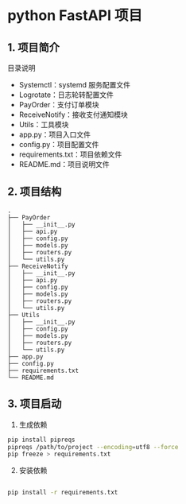 # python FastAPI 项目

## 1. 项目简介

目录说明

- Systemctl：systemd 服务配置文件
- Logrotate：日志轮转配置文件
- PayOrder：支付订单模块
- ReceiveNotify：接收支付通知模块
- Utils：工具模块
- app.py：项目入口文件
- config.py：项目配置文件
- requirements.txt：项目依赖文件
- README.md：项目说明文件

## 2. 项目结构

```
.
├── PayOrder
│   ├── __init__.py
│   ├── api.py
│   ├── config.py
│   ├── models.py
│   ├── routers.py
│   └── utils.py
├── ReceiveNotify
│   ├── __init__.py
│   ├── api.py
│   ├── config.py
│   ├── models.py
│   ├── routers.py
│   └── utils.py
├── Utils
│   ├── __init__.py
│   ├── config.py
│   ├── models.py
│   ├── routers.py
│   └── utils.py
├── app.py
├── config.py
├── requirements.txt
└── README.md
```

## 3. 项目启动
1. 生成依赖
```bash
pip install pipreqs
pipreqs /path/to/project --encoding=utf8 --force
pip freeze > requirements.txt
```
2. 安装依赖
```bash

pip install -r requirements.txt
```